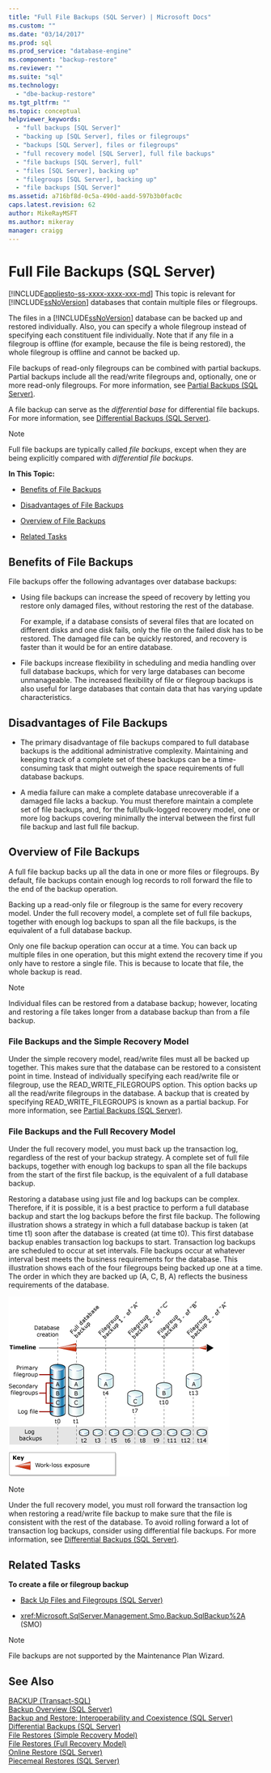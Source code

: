 ```yaml
---
title: "Full File Backups (SQL Server) | Microsoft Docs"
ms.custom: ""
ms.date: "03/14/2017"
ms.prod: sql
ms.prod_service: "database-engine"
ms.component: "backup-restore"
ms.reviewer: ""
ms.suite: "sql"
ms.technology: 
  - "dbe-backup-restore"
ms.tgt_pltfrm: ""
ms.topic: conceptual
helpviewer_keywords: 
  - "full backups [SQL Server]"
  - "backing up [SQL Server], files or filegroups"
  - "backups [SQL Server], files or filegroups"
  - "full recovery model [SQL Server], full file backups"
  - "file backups [SQL Server], full"
  - "files [SQL Server], backing up"
  - "filegroups [SQL Server], backing up"
  - "file backups [SQL Server]"
ms.assetid: a716bf8d-0c5a-490d-aadd-597b3b0fac0c
caps.latest.revision: 62
author: MikeRayMSFT
ms.author: mikeray
manager: craigg
---
```

# Full File Backups (SQL Server)
[!INCLUDE[appliesto-ss-xxxx-xxxx-xxx-md](../../includes/appliesto-ss-xxxx-xxxx-xxx-md.md)]
  This topic is relevant for [!INCLUDE[ssNoVersion](../../includes/ssnoversion-md.md)] databases that contain multiple files or filegroups.  
  
 The files in a [!INCLUDE[ssNoVersion](../../includes/ssnoversion-md.md)] database can be backed up and restored individually. Also, you can specify a whole filegroup instead of specifying each constituent file individually. Note that if any file in a filegroup is offline (for example, because the file is being restored), the whole filegroup is offline and cannot be backed up.  
  
 File backups of read-only filegroups can be combined with partial backups. Partial backups include all the read/write filegroups and, optionally, one or more read-only filegroups. For more information, see [Partial Backups &#40;SQL Server&#41;](../../relational-databases/backup-restore/partial-backups-sql-server.md).  
  
 A file backup can serve as the *differential base* for differential file backups. For more information, see [Differential Backups &#40;SQL Server&#41;](../../relational-databases/backup-restore/differential-backups-sql-server.md).  
  
> [!NOTE]  
>  Full file backups are typically called *file backups*, except when they are being explicitly compared with *differential file backups*.  
  
 **In This Topic:**  
  
-   [Benefits of File Backups](#Benefits)  
  
-   [Disadvantages of File Backups](#Disadvantages)  
  
-   [Overview of File Backups](#Overview)  
  
-   [Related Tasks](#RelatedTasks)  
  
##  <a name="Benefits"></a> Benefits of File Backups  
 File backups offer the following advantages over database backups:  
  
-   Using file backups can increase the speed of recovery by letting you restore only damaged files, without restoring the rest of the database.  
  
     For example, if a database consists of several files that are located on different disks and one disk fails, only the file on the failed disk has to be restored. The damaged file can be quickly restored, and recovery is faster than it would be for an entire database.  
  
-   File backups increase flexibility in scheduling and media handling over full database backups, which for very large databases can become unmanageable. The increased flexibility of file or filegroup backups is also useful for large databases that contain data that has varying update characteristics.  
  
##  <a name="Disadvantages"></a> Disadvantages of File Backups  
  
-   The primary disadvantage of file backups compared to full database backups is the additional administrative complexity. Maintaining and keeping track of a complete set of these backups can be a time-consuming task that might outweigh the space requirements of full database backups.  
  
-   A media failure can make a complete database unrecoverable if a damaged file lacks a backup. You must therefore maintain a complete set of file backups, and, for the full/bulk-logged recovery model, one or more log backups covering minimally the interval between the first full file backup and last full file backup.  
  
##  <a name="Overview"></a> Overview of File Backups  
 A full file backup backs up all the data in one or more files or filegroups. By default, file backups contain enough log records to roll forward the file to the end of the backup operation.  
  
 Backing up a read-only file or filegroup is the same for every recovery model. Under the full recovery model, a complete set of full file backups, together with enough log backups to span all the file backups, is the equivalent of a full database backup.  
  
 Only one file backup operation can occur at a time. You can back up multiple files in one operation, but this might extend the recovery time if you only have to restore a single file. This is because to locate that file, the whole backup is read.  
  
> [!NOTE]  
>  Individual files can be restored from a database backup; however, locating and restoring a file takes longer from a database backup than from a file backup.  
  
### File Backups and the Simple Recovery Model  
 Under the simple recovery model, read/write files must all be backed up together. This makes sure that the database can be restored to a consistent point in time. Instead of individually specifying each read/write file or filegroup, use the READ_WRITE_FILEGROUPS option. This option backs up all the read/write filegroups in the database. A backup that is created by specifying READ_WRITE_FILEGROUPS is known as a partial backup. For more information, see [Partial Backups &#40;SQL Server&#41;](../../relational-databases/backup-restore/partial-backups-sql-server.md).  
  
### File Backups and the Full Recovery Model  
 Under the full recovery model, you must back up the transaction log, regardless of the rest of your backup strategy. A complete set of full file backups, together with enough log backups to span all the file backups from the start of the first file backup, is the equivalent of a full database backup.  
  
 Restoring a database using just file and log backups can be complex. Therefore, if it is possible, it is a best practice to perform a full database backup and start the log backups before the first file backup. The following illustration shows a strategy in which a full database backup is taken (at time t1) soon after the database is created (at time t0). This first database backup enables transaction log backups to start. Transaction log backups are scheduled to occur at set intervals. File backups occur at whatever interval best meets the business requirements for the database. This illustration shows each of the four filegroups being backed up one at a time. The order in which they are backed up (A, C, B, A) reflects the business requirements of the database.  
  
 ![Strategy combining database, file, and log backups](../../relational-databases/backup-restore/media/bnr-rmfull-3-fulldb-filegrps-log-backups.gif "Strategy combining database, file, and log backups")  
  
> [!NOTE]  
>  Under the full recovery model, you must roll forward the transaction log when restoring a read/write file backup to make sure that the file is consistent with the rest of the database. To avoid rolling forward a lot of transaction log backups, consider using differential file backups. For more information, see [Differential Backups &#40;SQL Server&#41;](../../relational-databases/backup-restore/differential-backups-sql-server.md).  
  
##  <a name="RelatedTasks"></a> Related Tasks  
 **To create a file or filegroup backup**  
  
-   [Back Up Files and Filegroups &#40;SQL Server&#41;](../../relational-databases/backup-restore/back-up-files-and-filegroups-sql-server.md)  
  
-   <xref:Microsoft.SqlServer.Management.Smo.Backup.SqlBackup%2A> (SMO)  
  
> [!NOTE]  
>  File backups are not supported by the Maintenance Plan Wizard.  
  
## See Also  
 [BACKUP &#40;Transact-SQL&#41;](../../t-sql/statements/backup-transact-sql.md)   
 [Backup Overview &#40;SQL Server&#41;](../../relational-databases/backup-restore/backup-overview-sql-server.md)   
 [Backup and Restore: Interoperability and Coexistence &#40;SQL Server&#41;](../../relational-databases/backup-restore/backup-and-restore-interoperability-and-coexistence-sql-server.md)   
 [Differential Backups &#40;SQL Server&#41;](../../relational-databases/backup-restore/differential-backups-sql-server.md)   
 [File Restores &#40;Simple Recovery Model&#41;](../../relational-databases/backup-restore/file-restores-simple-recovery-model.md)   
 [File Restores &#40;Full Recovery Model&#41;](../../relational-databases/backup-restore/file-restores-full-recovery-model.md)   
 [Online Restore &#40;SQL Server&#41;](../../relational-databases/backup-restore/online-restore-sql-server.md)   
 [Piecemeal Restores &#40;SQL Server&#41;](../../relational-databases/backup-restore/piecemeal-restores-sql-server.md)  
  
  
